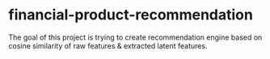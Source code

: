 # financial-product-recommendation
The goal of this project is trying to create recommendation engine based on cosine similarity of raw features & extracted latent features.

